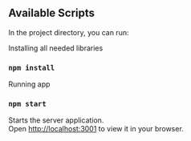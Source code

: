 ## Available Scripts

In the project directory, you can run:

Installing all needed libraries
### `npm install`
Running app
### `npm start`

Starts the server application.\
Open [http://localhost:3001](http://localhost:3001) to view it in your browser.